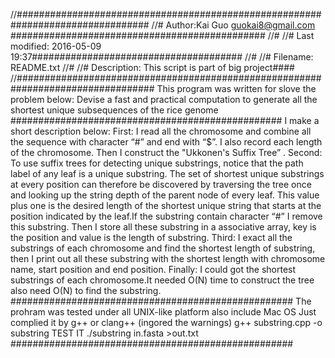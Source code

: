 //################################################################################
//# Author:Kai Guo guokai8@gmail.com ##############################################
//# 
//# Last modified: 2016-05-09 19:37######################################
//# 
//# Filename: README.txt
//# 
//# Description: This script is part of big project####
//#################################################################################
 This program was written for slove the problem below:
 Devise a fast and practical computation to generate all the shortest unique subsequences of the rice genome
#################################################
 I make a short description below:
 First: I read all the chromosome and combine all the sequence with character “#” and end with “$”.
 I also record each length of the chromosome. Then I construct the   "Ukkonen's Suffix Tree” . 
 Second: To use suffix trees for detecting unique substrings, notice that the path label of any leaf is a unique substring. 
 The set of shortest unique substrings at every position can therefore be discovered by traversing the tree once and looking 
 up the string depth of the parent node of every leaf. This value plus one is the desired length of the shortest unique string that starts at the position indicated by the leaf.If the substring contain character “#” I remove this substring.
 Then I store all these substring in a associative array, key is the position and value is the length of substring.
 Third: I exact all the substrings of each chromosome and find the shortest length of substring, then I print out
all these substring with the shortest length with chromosome name, start position and end position.
 Finally: I could got the shortest substrings of each chromosome.It needed O(N) time to construct the tree also need O(N) to find the substring.
###################################################
 The prohram was tested under all UNIX-like platform also include Mac OS
 Just complied it by g++ or clang++ (ingored the warnings)
g++ substring.cpp -o substring
 TEST IT 
./substring in.fasta >out.txt
###################################################

